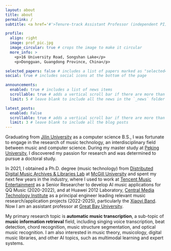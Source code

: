 ```yaml
---
layout: about
title: about
permalink: /
subtitle: <a href='#'>Tenure-track Assistant Professor (independent PI) @ Great Bay University</a>.

profile:
  align: right
  image: prof_pic.jpg
  image_circular: true # crops the image to make it circular
  more_info: >
    <p>16 University Road, Songshan Lake</p>
    <p>Dongguan, Guangdong Province, China</p>

selected_papers: false # includes a list of papers marked as "selected={true}"
social: true # includes social icons at the bottom of the page

announcements:
  enabled: true # includes a list of news items
  scrollable: true # adds a vertical scroll bar if there are more than 3 news items
  limit: 5 # leave blank to include all the news in the `_news` folder

latest_posts:
  enabled: False
  scrollable: true # adds a vertical scroll bar if there are more than 3 new posts items
  limit: 3 # leave blank to include all the blog posts
---
```


Graduating from [Jilin University](https://www.jlu.edu.cn/) as a computer science B.S., I was fortunate to engage in the research of music technology, an interdisciplinary field between music and computer science. During my master study at [Peking University](http://www.cis.pku.edu.cn/auditory/auditory.htm), I discovered my passion for research and was determined to pursue a doctoral study. 

In 2021, I obtained a Ph.D. degree (music technology) from [Distributed Digital Music Archives & Libraries Lab](http://ddmal.music.mcgill.ca/) at [McGill University](https://www.mcgill.ca/) and spent my next few years in the industry, where I used to work at [Tencent Music Entertainment](https://www.tencentmusic.com/en-us/) as a Senior Researcher to develop AI music applications for QQ Music (2020-2022), and at Huawei 2012 Laboratory, [Central Media Technology Institute](https://www.bilibili.com/video/BV1PF411T7Tu/) as a principal engineer leading relevant music research/application projects (2022-2025), particularly the [Xiaoyi Band](https://news.qq.com/rain/a/20250620A094DQ00). Now I am an assistant professor at [Great Bay University](https://www.gbu.edu.cn/menu/177).

My primary research topic is __automatic music transcription__, a sub-topic of __music information retrieval__ field, including singing voice transcription, beat detection, chord recognition, music structure segmentation, and optical music recognition. I am also interested in music theory, musicology, digital music libraries, and other AI topics, such as multimodal learning and expert systems.
